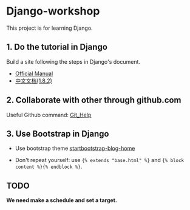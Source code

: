 # Django-workshop

This project is for learning Django.

## 1. Do the tutorial in Django

Build a site following the steps in Django's document.

- [Official Manual](https://docs.djangoproject.com/en/1.8/) 
- [中文文档(1.8.2)](http://python.usyiyi.cn/django/index.html)

## 2. Collaborate with other through github.com

Useful Github command: [Git_Help](/Git_Help.md)

## 3. Use Bootstrap in Django

- Use bootstrap theme [startbootstrap-blog-home](http://ironsummitmedia.github.io/startbootstrap-blog-home/)

- Don't repeat yourself: use `{% extends "base.html" %}` and `{% block content %}{% endblock %}`.

## TODO

__We need make a schedule and set a target.__


